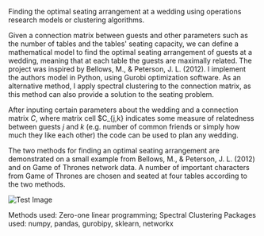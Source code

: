 Finding the optimal seating arrangement at a wedding using operations research models or clustering algorithms.

Given a connection matrix between guests and other parameters such as the number of tables and the tables' seating capacity, we can define a mathematical model to find the optimal seating arrangement of guests at a wedding, meaning that at each table the guests are maximally related. The project was inspired by Bellows, M., & Peterson, J. L. (2012). I implement the authors model in Python, using Gurobi optimization software. As an alternative method, I apply spectral clustering to the connection matrix, as this method can also provide a solution to the seating problem.

After inputing certain parameters about the wedding and a connection matrix $C$, where matrix cell $C_{j,k} indicates some measure of relatedness between guests $j$ and $k$ (e.g. number of common friends or simply how much they like each other) the code can be used to plan any wedding. 

The two methods for finding an optimal seating arrangement are demonstrated on a small example from Bellows, M., & Peterson, J. L. (2012) and on Game of Thrones network data. A number of important characters from Game of Thrones are chosen and seated at four tables according to the two methods.


![Test Image](https://github.com/matevaradi/DataScienceProjects/OptimalSeating/spectral_wedding.png)



Methods used: Zero-one linear programming; Spectral Clustering
Packages used: numpy, pandas, gurobipy, sklearn, networkx

